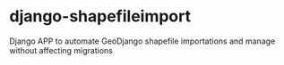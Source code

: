 # django-shapefileimport
Django APP to automate GeoDjango shapefile importations  and manage without affecting migrations
